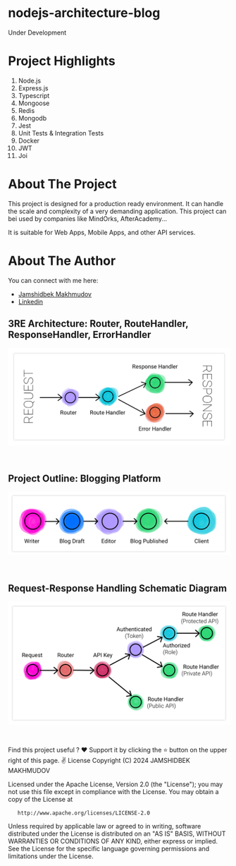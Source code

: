 # nodejs-architecture-blog

  Under Development
  <br>

# Project Highlights

1. Node.js
2. Express.js
3. Typescript
4. Mongoose
5. Redis
6. Mongodb
7. Jest
8. Unit Tests & Integration Tests
9. Docker
10. JWT
11. Joi

# About The Project

This project is designed for a production ready environment. It can handle the scale and complexity of a very demanding application. This project can bei used by companies like MindOrks, AfterAcademy...

It is suitable for Web Apps, Mobile Apps, and other API services.

# About The Author

You can connect with me here:

* [Jamshidbek Makhmudov](https://jamshid-makhmudov.vercel.app/)
* [Linkedin](www.linkedin.com/in/jamshid-makhmudov)

## 3RE Architecture: Router, RouteHandler, ResponseHandler, ErrorHandler

<p align="center">
    <img src="/addons/github_assets/3RE.png">
</p>
<br>

## Project Outline: Blogging Platform

<p align="center">
    <img src="/addons/github_assets/project-outline.png">
</p>
<br>

## Request-Response Handling Schematic Diagram

<p align="center">
    <img src="/addons/github_assets/api-structure.png">
</p>
<br>

Find this project useful ? ❤️
Support it by clicking the ⭐ button on the upper right of this page. ✌️
License
   Copyright (C) 2024 JAMSHIDBEK MAKHMUDOV

   Licensed under the Apache License, Version 2.0 (the "License");
   you may not use this file except in compliance with the License.
   You may obtain a copy of the License at

       http://www.apache.org/licenses/LICENSE-2.0

   Unless required by applicable law or agreed to in writing, software
   distributed under the License is distributed on an "AS IS" BASIS,
   WITHOUT WARRANTIES OR CONDITIONS OF ANY KIND, either express or implied.
   See the License for the specific language governing permissions and
   limitations under the License.
